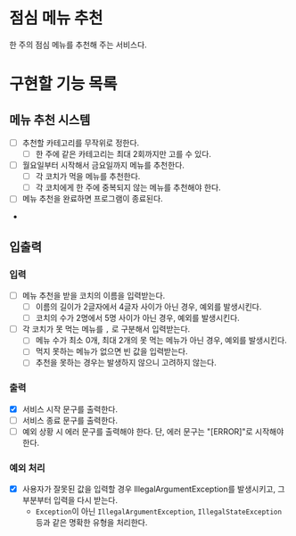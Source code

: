 # 점심 메뉴 추천

한 주의 점심 메뉴를 추천해 주는 서비스다.

# 구현할 기능 목록

## 메뉴 추천 시스템

- [ ] 추천할 카테고리를 무작위로 정한다.
    - [ ] 한 주에 같은 카테고리는 최대 2회까지만 고를 수 있다.
- [ ] 월요일부터 시작해서 금요일까지 메뉴를 추천한다.
    - [ ] 각 코치가 먹을 메뉴를 추천한다.
    - [ ] 각 코치에게 한 주에 중복되지 않는 메뉴를 추천해야 한다.
- [ ] 메뉴 추천을 완료하면 프로그램이 종료된다.
- 
## 입출력

### 입력

- [ ] 메뉴 추천을 받을 코치의 이름을 입력받는다. 
    - [ ] 이름의 길이가 2글자에서 4글자 사이가 아닌 경우, 예외를 발생시킨다.
    - [ ] 코치의 수가 2명에서 5명 사이가 아닌 경우, 예외를 발생시킨다.

- [ ] 각 코치가 못 먹는 메뉴를 `,` 로 구분해서 입력받는다.
    - [ ] 메뉴 수가 최소 0개, 최대 2개의 못 먹는 메뉴가 아닌 경우, 예외를 발생시킨다. 
    - [ ] 먹지 못하는 메뉴가 없으면 빈 값을 입력받는다.
    - [ ] 추천을 못하는 경우는 발생하지 않으니 고려하지 않는다.

### 출력

- [x] 서비스 시작 문구를 출력한다.
- [ ] 서비스 종료 문구를 출력한다.
- [ ] 예외 상황 시 에러 문구를 출력해야 한다. 단, 에러 문구는 "[ERROR]"로 시작해야 한다.

### 예외 처리

- [x] 사용자가 잘못된 값을 입력할 경우 IllegalArgumentException를 발생시키고, 그 부분부터 입력을 다시 받는다.
    - `Exception`이 아닌 `IllegalArgumentException`, `IllegalStateException` 등과 같은 명확한 유형을 처리한다.
 